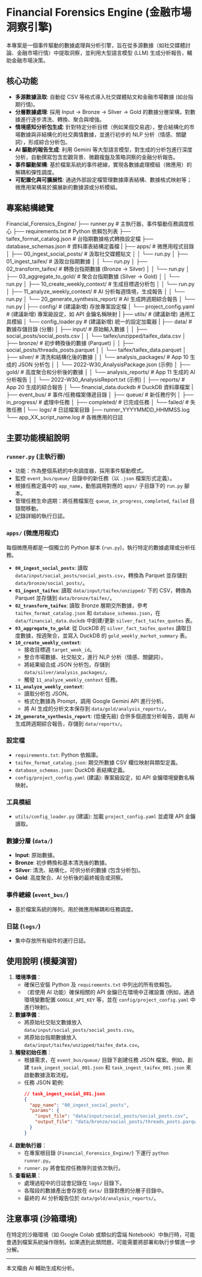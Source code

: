 # Financial Forensics Engine (金融市場洞察引擎)

本專案是一個事件驅動的數據處理與分析引擎，旨在從多源數據（如社交媒體討論、金融市場行情）中提取洞察，並利用大型語言模型 (LLM) 生成分析報告，輔助金融市場決策。

## 核心功能

*   **多源數據汲取**: 自動從 CSV 等格式導入社交媒體貼文和金融市場數據 (如台指期行情)。
*   **分層數據處理**: 採用 Input -> Bronze -> Silver -> Gold 的數據分層架構，對數據進行逐步清洗、轉換、聚合與增強。
*   **情境感知分析包生成**: 針對特定分析目標（例如某個交易週），整合結構化的市場數據與非結構化的社交輿情數據，並進行初步的 NLP 分析（情感、關鍵詞），形成綜合分析包。
*   **AI 驅動的報告生成**: 利用 Gemini 等大型語言模型，對生成的分析包進行深度分析，自動撰寫包含宏觀背景、微觀複盤及策略洞察的金融分析報告。
*   **事件驅動架構**: 基於檔案系統的事件總線，實現各數據處理模組（微應用）的解耦和彈性調度。
*   **可配置化與可擴展性**: 通過外部設定檔管理數據庫表結構、數據格式映射等；微應用架構易於擴展新的數據源或分析模組。

## 專案結構總覽

Financial_Forensics_Engine/
├── runner.py                     # 主執行器，事件驅動任務調度核心
├── requirements.txt              # Python 依賴包列表
├── taifex_format_catalog.json    # 台指期數據格式轉換設定檔
├── database_schemas.json         # 資料庫表結構定義檔
|
├── apps/                         # 微應用程式目錄
│   ├── 00_ingest_social_posts/   # 汲取社交媒體貼文
│   │   └── run.py
│   ├── 01_ingest_taifex/         # 汲取台指期數據
│   │   └── run.py
│   ├── 02_transform_taifex/      # 轉換台指期數據 (Bronze -> Silver)
│   │   └── run.py
│   ├── 03_aggregate_to_gold/     # 聚合台指期數據 (Silver -> Gold)
│   │   └── run.py
│   ├── 10_create_weekly_context/ # 生成目標週分析包
│   │   └── run.py
│   ├── 11_analyze_weekly_context/  # AI 分析每週情境，生成報告
│   │   └── run.py
│   └── 20_generate_synthesis_report/ # AI 生成跨週期綜合報告
│       └── run.py
|
├── config/                       # (建議新增) 存放專案設定檔
│   └── project_config.yaml       # (建議新增) 專案級設定，如 API 金鑰名稱映射
|
├── utils/                        # (建議新增) 通用工具模組
│   └── config_loader.py          # (建議新增) 統一的設定加載器
|
├── data/                         # 數據存儲目錄 (分層)
│   ├── input/                    # 原始輸入數據
│   │   ├── social_posts/social_posts.csv
│   │   └── taifex/unzipped/taifex_data.csv
│   ├── bronze/                   # 初步轉換後的數據 (Parquet)
│   │   ├── social_posts/threads_posts.parquet
│   │   └── taifex/taifex_data.parquet
│   ├── silver/                   # 清洗和結構化後的數據
│   │   └── analysis_packages/    # App 10 生成的 JSON 分析包
│   │       └── 2022-W30_AnalysisPackage.json (示例)
│   ├── gold/                     # 高度聚合和分析後的數據
│   │   └── analysis_reports/     # App 11 生成的 AI 分析報告
│   │       └── 2022-W30_AnalysisReport.txt (示例)
│   ├── reports/                  # App 20 生成的綜合報告
│   └── financial_data.duckdb     # DuckDB 資料庫檔案
|
├── event_bus/                    # 事件/任務檔案傳遞目錄
│   ├── queue/                    # 新任務佇列
│   ├── in_progress/              # 處理中任務
│   ├── completed/                # 已完成任務
│   └── failed/                   # 失敗任務
|
└── logs/                         # 日誌檔案目錄
    ├── runner_YYYYMMDD_HHMMSS.log
    └── app_XX_script_name.log    # 各微應用的日誌

## 主要功能模組說明

### `runner.py` (主執行器)
*   功能：作為整個系統的中央調度器，採用事件驅動模式。
*   監控 `event_bus/queue/` 目錄中的新任務（以 `.json` 檔案形式定義）。
*   根據任務定義中的 `app_name`，動態調用對應的 `apps/` 子目錄下的 `run.py` 腳本。
*   管理任務生命週期：將任務檔案在 `queue`, `in_progress`, `completed`, `failed` 目錄間移動。
*   記錄詳細的執行日誌。

### `apps/` (微應用程式)
每個微應用都是一個獨立的 Python 腳本 (`run.py`)，執行特定的數據處理或分析任務。

*   **`00_ingest_social_posts`**: 讀取 `data/input/social_posts/social_posts.csv`，轉換為 Parquet 並存儲到 `data/bronze/social_posts/`。
*   **`01_ingest_taifex`**: 讀取 `data/input/taifex/unzipped/` 下的 CSV，轉換為 Parquet 並存儲到 `data/bronze/taifex/`。
*   **`02_transform_taifex`**: 讀取 Bronze 層期交所數據，參考 `taifex_format_catalog.json` 和 `database_schemas.json`，在 `data/financial_data.duckdb` 中創建/更新 `silver_fact_taifex_quotes` 表。
*   **`03_aggregate_to_gold`**: 從 DuckDB 的 `silver_fact_taifex_quotes` 讀取日度數據，按週聚合，並寫入 DuckDB 的 `gold_weekly_market_summary` 表。
*   **`10_create_weekly_context`**:
    *   接收目標週 `target_week_id`。
    *   整合市場數據、社交貼文，進行 NLP 分析（情感、關鍵詞）。
    *   將結果組合成 JSON 分析包，存儲到 `data/silver/analysis_packages/`。
    *   觸發 `11_analyze_weekly_context` 任務。
*   **`11_analyze_weekly_context`**:
    *   讀取分析包 JSON。
    *   格式化數據為 Prompt，調用 Google Gemini API 進行分析。
    *   將 AI 生成的分析文本保存到 `data/gold/analysis_reports/`。
*   **`20_generate_synthesis_report`**: (低優先級) 合併多個週度分析報告，調用 AI 生成跨週期綜合報告，存儲到 `data/reports/`。

### 設定檔
*   `requirements.txt`: Python 依賴庫。
*   `taifex_format_catalog.json`: 期交所數據 CSV 欄位映射與類型定義。
*   `database_schemas.json`: DuckDB 表結構定義。
*   `config/project_config.yaml` (建議): 專案級設定，如 API 金鑰環境變數名稱映射。

### 工具模組
*   `utils/config_loader.py` (建議): 加載 `project_config.yaml` 並處理 API 金鑰讀取。

### 數據分層 (`data/`)
*   **Input**: 原始數據。
*   **Bronze**: 初步轉換和基本清洗後的數據。
*   **Silver**: 清洗、結構化，可供分析的數據 (包含分析包)。
*   **Gold**: 高度聚合、AI 分析後的最終報告或洞察。

### 事件總線 (`event_bus/`)
*   基於檔案系統的隊列，用於微應用解耦和任務調度。

### 日誌 (`logs/`)
*   集中存放所有組件的運行日誌。

## 使用說明 (模擬演習)

1.  **環境準備**：
    *   確保已安裝 Python 及 `requirements.txt` 中列出的所有依賴包。
    *   （若使用 AI 功能）確保相關的 API 金鑰已在環境中正確設置 (例如，通過環境變數配置 `GOOGLE_API_KEY` 等，並在 `config/project_config.yaml` 中進行映射)。
2.  **數據準備**：
    *   將原始社交貼文數據放入 `data/input/social_posts/social_posts.csv`。
    *   將原始台指期數據放入 `data/input/taifex/unzipped/taifex_data.csv`。
3.  **觸發初始任務**：
    *   根據需求，在 `event_bus/queue/` 目錄下創建任務 JSON 檔案。例如，創建 `task_ingest_social_001.json` 和 `task_ingest_taifex_001.json` 來啟動數據汲取流程。
    *   任務 JSON 範例:
        ```json
        // task_ingest_social_001.json
        {
          "app_name": "00_ingest_social_posts",
          "params": {
            "input_file": "data/input/social_posts/social_posts.csv",
            "output_file": "data/bronze/social_posts/threads_posts.parquet"
          }
        }
        ```
4.  **啟動執行器**：
    *   在專案根目錄 (`Financial_Forensics_Engine/`) 下運行 `python runner.py`。
    *   `runner.py` 將會監控任務隊列並依次執行。
5.  **查看結果**：
    *   處理過程中的日誌會記錄在 `logs/` 目錄下。
    *   各階段的數據產出會存放在 `data/` 目錄對應的分層子目錄中。
    *   最終的 AI 分析報告位於 `data/gold/analysis_reports/`。

## 注意事項 (沙箱環境)

在特定的沙箱環境（如 Google Colab 或類似的雲端 Notebook）中執行時，可能會遇到檔案系統操作限制。如果遇到此類問題，可能需要將部署和執行步驟進一步分解。

---
本文檔由 AI 輔助生成和分析。
